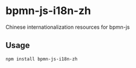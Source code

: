 # bpmn-js-i18n-zh
 Chinese internationalization resources for bpmn-js

## Usage 

```
npm install bpmn-js-i18n-zh
```

